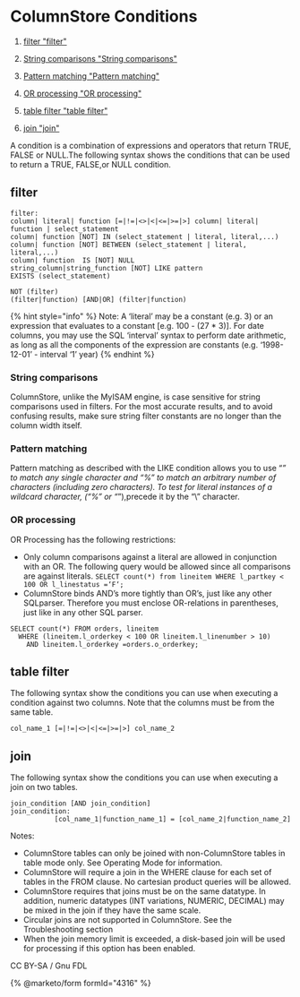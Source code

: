 
# ColumnStore Conditions

 
1. [filter "filter"](#filter) 

  1. [String comparisons "String comparisons"](#string-comparisons)
  1. [Pattern matching "Pattern matching"](#pattern-matching)
  1. [OR processing "OR processing"](#or-processing)
1. [table filter "table filter"](#table-filter)
1. [join "join"](#join)





A condition is a combination of expressions and operators that return TRUE, FALSE or NULL.The following syntax shows the conditions that can be used to return a TRUE, FALSE,or NULL condition.


## filter


```
filter:
column| literal| function [=|!=|<>|<|<=|>=|>] column| literal| function | select_statement
column| function [NOT] IN (select_statement | literal, literal,...)
column| function [NOT] BETWEEN (select_statement | literal, literal,...)
column| function  IS [NOT] NULL
string_column|string_function [NOT] LIKE pattern
EXISTS (select_statement)

NOT (filter)
(filter|function) [AND|OR] (filter|function)
```

{% hint style="info" %}
Note: A ‘literal’ may be a constant (e.g. 3) or an expression that evaluates to a constant [e.g. 100 - (27 * 3)]. For date columns, you may use the SQL ‘interval’ syntax to perform date arithmetic, as long as all the components of the expression are constants (e.g. ‘1998-12-01’ - interval ‘1’ year)
{% endhint %}

### String comparisons


ColumnStore, unlike the MyISAM engine, is case sensitive for string comparisons used in filters. For the most accurate results, and to avoid confusing results, make sure string filter constants are no longer than the column width itself.


### Pattern matching


Pattern matching as described with the LIKE condition allows you to use “_” to match any single character and “%” to match an arbitrary number of characters (including zero characters). To test for literal instances of a wildcard character, (“%” or “_”),precede it by the “\” character.


### OR processing


OR Processing has the following restrictions:


* Only column comparisons against a literal are allowed in conjunction with an OR. The following query would be allowed since all comparisons are against literals. `SELECT count(*) from lineitem WHERE l_partkey < 100 OR l_linestatus =‘F‘;`
* ColumnStore binds AND’s more tightly than OR’s, just like any other SQLparser. Therefore you must enclose OR-relations in parentheses, just like in any other SQL parser.


```
SELECT count(*) FROM orders, lineitem 
  WHERE (lineitem.l_orderkey < 100 OR lineitem.l_linenumber > 10) 
    AND lineitem.l_orderkey =orders.o_orderkey;
```

## table filter


The following syntax show the conditions you can use when executing a condition against two columns. Note that the columns must be from the same table.


```
col_name_1 [=|!=|<>|<|<=|>=|>] col_name_2
```

## join


The following syntax show the conditions you can use when executing a join on two tables.


```
join_condition [AND join_condition]
join_condition:
           [col_name_1|function_name_1] = [col_name_2|function_name_2]
```

Notes:


* ColumnStore tables can only be joined with non-ColumnStore tables in table mode only. See Operating Mode for information.
* ColumnStore will require a join in the WHERE clause for each set of tables in the FROM clause. No cartesian product queries will be allowed.
* ColumnStore requires that joins must be on the same datatype. In addition, numeric datatypes (INT variations, NUMERIC, DECIMAL) may be mixed in the join if they have the same scale.
* Circular joins are not supported in ColumnStore. See the Troubleshooting section
* When the join memory limit is exceeded, a disk-based join will be used for processing if this option has been enabled.


CC BY-SA / Gnu FDL


{% @marketo/form formId="4316" %}
